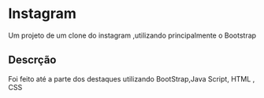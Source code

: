 # Instagram #
Um projeto de um clone do instagram ,utilizando principalmente o Bootstrap

## Descrção ## 

Foi feito até a parte dos destaques utilizando BootStrap,Java Script, HTML , CSS

